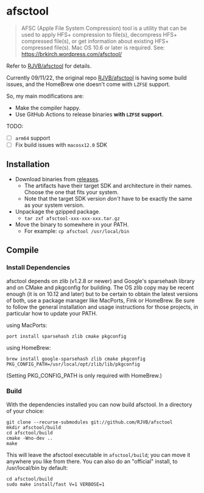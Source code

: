 # afsctool

> AFSC (Apple File System Compression) tool is a utility that can be used
to apply HFS+ compression to file(s), decompress HFS+ compressed file(s), or
get information about existing HFS+ compressed file(s).
Mac OS 10.6 or later is required. See: https://brkirch.wordpress.com/afsctool/

Refer to [RJVB/afsctool](https://github.com/RJVB/afsctool) for details.

Currently 09/11/22, the original repo [RJVB/afsctool](https://github.com/RJVB/afsctool) is having some build issues, and the HomeBrew one doesn't come with `LZFSE` support.

So, my main modifications are:

- Make the compiler happy.
- Use GitHub Actions to release binaries **with `LZFSE` support**.

TODO:

- [ ] `arm64` support
- [ ] Fix build issues with `macosx12.0` SDK

## Installation

- Download binaries from [releases](https://github.com/charlie0129/afsctool/releases).
  - The artifacts have their target SDK and architecture in their names. Choose the one that fits your system.
  - Note that the target SDK version *don't* have to be exactly the same as your system version.
- Unpackage the gzipped package.
  - `tar zxf afsctool-xxx-xxx-xxx.tar.gz`
- Move the binary to somewhere in your PATH.
  - For example: `cp afsctool /usr/local/bin`

## Compile
### Install Dependencies

afsctool depends on zlib (v1.2.8 or newer) and Google's sparsehash library and on CMake
and pkgconfig for building. The OS zlib copy may be recent enough (it is on 10.12 and later) but to be
certain to obtain the latest versions of both, use a package manager like MacPorts, Fink
or HomeBrew. Be sure to follow the general installation and usage instructions for those
projects, in particular how to update your PATH.

using MacPorts:

```shell
port install sparsehash zlib cmake pkgconfig
```

using HomeBrew:

```shell
brew install google-sparsehash zlib cmake pkgconfig
PKG_CONFIG_PATH=/usr/local/opt/zlib/lib/pkgconfig
```

(Setting PKG_CONFIG_PATH is only required with HomeBrew.)

### Build

With the dependencies installed you can now build afsctool. In a directory of your choice:

```shell
git clone --recurse-submodules git://github.com/RJVB/afsctool
mkdir afsctool/build
cd afsctool/build
cmake -Wno-dev ..
make
```

This will leave the afsctool executable in `afsctool/build`; you can move it anywhere
you like from there. You can also do an "official" install, to /usr/local/bin by
default:
```shell
cd afsctool/build
sudo make install/fast V=1 VERBOSE=1
```
